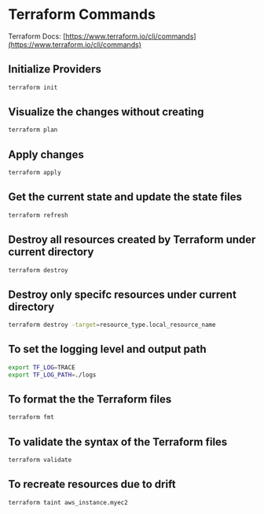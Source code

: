 # Terraform Commands

Terraform Docs: [https://www.terraform.io/cli/commands](https://www.terraform.io/cli/commands)

## Initialize Providers

```bash
terraform init
```

## Visualize the changes without creating

```bash
terraform plan
```

## Apply changes

```bash
terraform apply
```

## Get the current state and update the state files

```bash
terraform refresh
```

## Destroy all resources created by Terraform under current directory

```bash
terraform destroy
```

## Destroy only specifc resources under current directory

```bash
terraform destroy -target=resource_type.local_resource_name
```

## To set the logging level and output path

```bash
export TF_LOG=TRACE
export TF_LOG_PATH=./logs
```

## To format the the Terraform files

```bash
terraform fmt
```

## To validate the syntax of the Terraform files

```bash
terraform validate
```

## To recreate resources due to drift

```bash
terraform taint aws_instance.myec2
```
